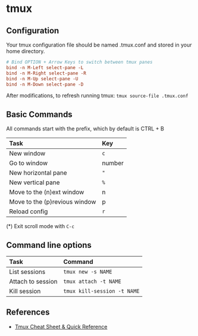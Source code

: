 # tmux

## Configuration

Your tmux configuration file should be named .tmux.conf and stored in your home directory.
```conf
# Bind OPTION + Arrow Keys to switch between tmux panes
bind -n M-Left select-pane -L
bind -n M-Right select-pane -R
bind -n M-Up select-pane -U
bind -n M-Down select-pane -D
```
After modifications, to refresh running tmux: `tmux source-file .tmux.conf`

## Basic Commands
All commands start with the prefix, which by default is CTRL + B

| Task                          | Key             |
| :---                          | :---            |
| New window                    | `c`             |
| Go to window                  | number          |
| New horizontal pane           | `"`             |
| New vertical pane             | `%`             |
| Move to the (n)ext window     | n               |
| Move to the (p)revious window | p               |
| Reload config                 | `r`             |

(*) Exit scroll mode with `C-c`

## Command line options

| Task              | Command                     |
| :---              | :---                        |
| List sessions     | `tmux new -s NAME`          |
| Attach to session | `tmux attach -t NAME`       |
| Kill session      | `tmux kill-session -t NAME` |

## References
- [Tmux Cheat Sheet & Quick Reference](https://tmuxcheatsheet.com/)
